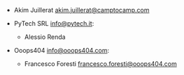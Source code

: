 - Akim Juillerat <akim.juillerat@camptocamp.com>

- PyTech SRL <info@pytech.it>:

  - Alessio Renda

- Ooops404 <info@ooops404.com>:

  - Francesco Foresti <francesco.foresti@ooops404.com>
